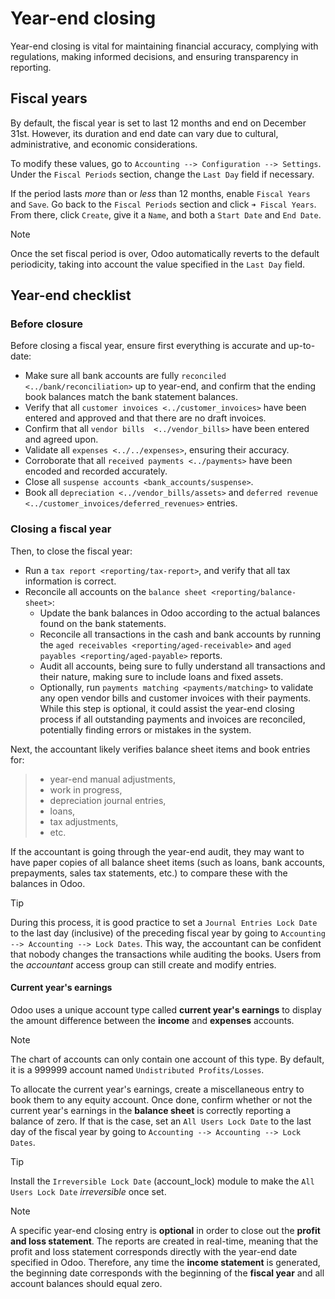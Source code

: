# Year-end closing

Year-end closing is vital for maintaining financial accuracy, complying
with regulations, making informed decisions, and ensuring transparency
in reporting.

## Fiscal years

By default, the fiscal year is set to last 12 months and end on December
31st. However, its duration and end date can vary due to cultural,
administrative, and economic considerations.

To modify these values, go to
`Accounting --> Configuration --> Settings`. Under the `Fiscal Periods`
section, change the `Last Day` field if necessary.

If the period lasts *more* than or *less* than 12 months, enable
`Fiscal Years` and `Save`. Go back to the `Fiscal Periods` section and
click `➜ Fiscal
Years`. From there, click `Create`, give it a `Name`, and both a
`Start Date` and `End Date`.

> [!NOTE]
> Once the set fiscal period is over, Odoo automatically reverts to the
> default periodicity, taking into account the value specified in the
> `Last Day` field.

## Year-end checklist

### Before closure

Before closing a fiscal year, ensure first everything is accurate and
up-to-date:

- Make sure all bank accounts are fully
  `reconciled <../bank/reconciliation>` up to year-end, and confirm that
  the ending book balances match the bank statement balances.
- Verify that all `customer invoices <../customer_invoices>` have been
  entered and approved and that there are no draft invoices.
- Confirm that all `vendor bills  <../vendor_bills>` have been entered
  and agreed upon.
- Validate all `expenses <../../expenses>`, ensuring their accuracy.
- Corroborate that all `received payments <../payments>` have been
  encoded and recorded accurately.
- Close all `suspense accounts <bank_accounts/suspense>`.
- Book all `depreciation <../vendor_bills/assets>` and `deferred revenue
  <../customer_invoices/deferred_revenues>` entries.

### Closing a fiscal year

Then, to close the fiscal year:

- Run a `tax report <reporting/tax-report>`, and verify that all tax
  information is correct.
- Reconcile all accounts on the
  `balance sheet <reporting/balance-sheet>`:
  - Update the bank balances in Odoo according to the actual balances
    found on the bank statements.
  - Reconcile all transactions in the cash and bank accounts by running
    the `aged receivables
    <reporting/aged-receivable>` and
    `aged payables <reporting/aged-payable>` reports.
  - Audit all accounts, being sure to fully understand all transactions
    and their nature, making sure to include loans and fixed assets.
  - Optionally, run `payments matching <payments/matching>` to validate
    any open vendor bills and customer invoices with their payments.
    While this step is optional, it could assist the year-end closing
    process if all outstanding payments and invoices are reconciled,
    potentially finding errors or mistakes in the system.

Next, the accountant likely verifies balance sheet items and book
entries for:

> - year-end manual adjustments,
> - work in progress,
> - depreciation journal entries,
> - loans,
> - tax adjustments,
> - etc.

If the accountant is going through the year-end audit, they may want to
have paper copies of all balance sheet items (such as loans, bank
accounts, prepayments, sales tax statements, etc.) to compare these with
the balances in Odoo.

> [!TIP]
> During this process, it is good practice to set a
> `Journal Entries Lock Date` to the last day (inclusive) of the
> preceding fiscal year by going to `Accounting -->
> Accounting --> Lock Dates`. This way, the accountant can be confident
> that nobody changes the transactions while auditing the books. Users
> from the *accountant* access group can still create and modify
> entries.

#### Current year's earnings

Odoo uses a unique account type called **current year's earnings** to
display the amount difference between the **income** and **expenses**
accounts.

> [!NOTE]
> The chart of accounts can only contain one account of this type. By
> default, it is a 999999 account named `Undistributed Profits/Losses`.

To allocate the current year's earnings, create a miscellaneous entry to
book them to any equity account. Once done, confirm whether or not the
current year's earnings in the **balance sheet** is correctly reporting
a balance of zero. If that is the case, set an `All Users Lock Date` to
the last day of the fiscal year by going to
`Accounting --> Accounting --> Lock
Dates`.

> [!TIP]
> Install the `Irreversible Lock Date`
> (<span class="title-ref">account_lock</span>) module to make the `All
> Users Lock Date` *irreversible* once set.

> [!NOTE]
> A specific year-end closing entry is **optional** in order to close
> out the **profit and loss statement**. The reports are created in
> real-time, meaning that the profit and loss statement corresponds
> directly with the year-end date specified in Odoo. Therefore, any time
> the **income statement** is generated, the beginning date corresponds
> with the beginning of the **fiscal year** and all account balances
> should equal zero.
